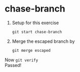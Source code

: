 # chase-branch

1. Setup for this exercise

   ```
   git start chase-branch
   ```  
  
3. Merge the escaped branch by 

   ```
   git merge escaped
   ```  

Now ```git verify```   
Passed! 
    
